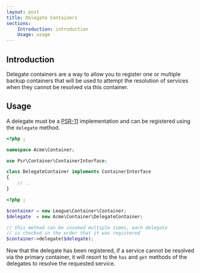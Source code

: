 ```yaml
---
layout: post
title: Delegate Containers
sections:
    Introduction: introduction
    Usage: usage
---
```

## Introduction

Delegate containers are a way to allow you to register one or multiple backup containers that will be used to attempt the resolution of services when they cannot be resolved via this container.

## Usage

A delegate must be a [PSR-11](https://github.com/php-fig/fig-standards/blob/master/accepted/PSR-11-container.md) implementation and can be registered using the `delegate` method.

~~~ php
<?php ;

namespace Acme\Container;

use Psr\Container\ContainerInterface;

class DelegateContainer implements ContainerInterface
{
    // ..
}
~~~

~~~ php
<?php ;

$container = new League\Container\Container;
$delegate  = new Acme\Container\DelegateContainer;

// this method can be invoked multiple times, each delegate
// is checked in the order that it was registered
$container->delegate($delegate);
~~~

Now that the delegate has been registered, if a service cannot be resolved via the primary container, it will resort to the `has` and `get` methods of the delegates to resolve the requested service.


